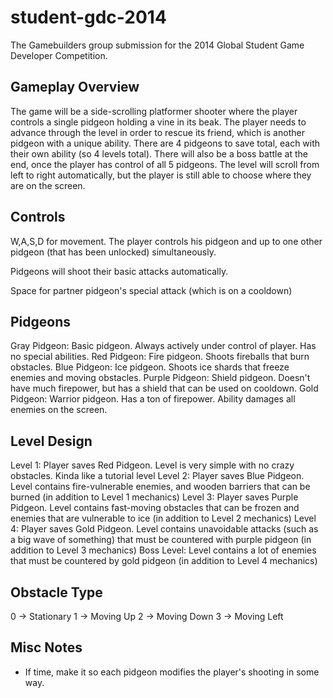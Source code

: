 student-gdc-2014
================

The Gamebuilders group submission for the 2014 Global Student Game Developer Competition.


Gameplay Overview
-----------------

The game will be a side-scrolling platformer shooter where the player controls a single pidgeon holding a vine in its beak. The player needs to advance through the level in order to rescue its friend, which is another pidgeon with a unique ability. There are 4 pidgeons to save total, each with their own ability (so 4 levels total). There will also be a boss battle at the end, once the player has control of all 5 pidgeons. The level will scroll from left to right automatically, but the player is still able to choose where they are on the screen.


Controls
--------

W,A,S,D for movement. The player controls his pidgeon and up to one other pidgeon (that has been unlocked) simultaneously.

Pidgeons will shoot their basic attacks automatically.

Space for partner pidgeon's special attack (which is on a cooldown)


Pidgeons
--------

Gray Pidgeon: Basic pidgeon. Always actively under control of player. Has no special abilities.
Red Pidgeon: Fire pidgeon. Shoots fireballs that burn obstacles.
Blue Pidgeon: Ice pidgeon. Shoots ice shards that freeze enemies and moving obstacles.
Purple Pidgeon: Shield pidgeon. Doesn't have much firepower, but has a shield that can be used on cooldown.
Gold Pidgeon: Warrior pidgeon. Has a ton of firepower. Ability damages all enemies on the screen.


Level Design
------------
Level 1: Player saves Red Pidgeon. Level is very simple with no crazy obstacles. Kinda like a tutorial level
Level 2: Player saves Blue Pidgeon. Level contains fire-vulnerable enemies, and wooden barriers that can be burned (in addition to Level 1 mechanics)
Level 3: Player saves Purple Pidgeon. Level contains fast-moving obstacles that can be frozen and enemies that are vulnerable to ice (in addition to Level 2 mechanics)
Level 4: Player saves Gold Pidgeon. Level contains unavoidable attacks (such as a big wave of something) that must be countered with purple pidgeon (in addition to Level 3 mechanics)
Boss Level: Level contains a lot of enemies that must be countered by gold pidgeon (in addition to Level 4 mechanics)

Obstacle Type
-------------
0 -> Stationary
1 -> Moving Up
2 -> Moving Down
3 -> Moving Left


 Misc Notes
----------

* If time, make it so each pidgeon modifies the player's shooting in some way.
